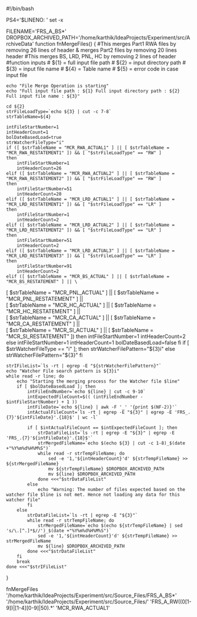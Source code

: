 #!/bin/bash

PS4='$LINENO: '
set -x

FILENAME='FRS_A_BS*'
DROPBOX_ARCHIVED_PATH='/home/karthik/IdeaProjects/Experiment/src/ArchiveData'
function fnMergeFiles() {
    #This merges Part1 RWA files by removing 26 lines of header & merges Part2 files by removing 20 lines header
    #This merges BS, LRD, PNL, HC by removing 2 lines of header
    #function inputs
    # ${1} = full input file path
    # ${2} = input directory path
    # ${3} = input file name
    # ${4} = Table name
    # ${5} = error code in case input file

    echo "File Merge Operation is starting"
    echo "Full input file path : ${1} Full input directory path : ${2} Full input file name : ${3}"

    cd ${2}
    strFileLoadType=`echo ${3} | cut -c 7-8`
    strTableName=${4}

    intFileStartNumber=1
    intHeaderCount=1
    bolDateBasedLoad=true
    strWatcherFileType="i"
    if ([ $strTableName = "MCR_RWA_ACTUAL1" ] || [ $strTableName = "MCR_RWA_RESTATEMENT1" ]) && [ "$strFileLoadType" == "RW" ]
    then
        intFileStartNumber=1
        intHeaderCount=26
    elif ([ $strTableName = "MCR_RWA_ACTUAL2" ] || [ $strTableName = "MCR_RWA_RESTATEMENT2" ]) && [ "$strFileLoadType" == "RW" ]
    then
        intFileStartNumber=51
        intHeaderCount=20
    elif ([ $strTableName = "MCR_LRD_ACTUAL1" ] || [ $strTableName = "MCR_LRD_RESTATEMENT1" ]) && [ "$strFileLoadType" == "LR" ]
    then
        intFileStartNumber=1
        intHeaderCount=2
    elif ([ $strTableName = "MCR_LRD_ACTUAL2" ] || [ $strTableName = "MCR_LRD_RESTATEMENT2" ]) && [ "$strFileLoadType" == "LR" ]
    then
        intFileStartNumber=51
        intHeaderCount=2
    elif ([ $strTableName = "MCR_LRD_ACTUAL3" ] || [ $strTableName = "MCR_LRD_RESTATEMENT3" ]) && [ "$strFileLoadType" == "LR" ]
    then
        intFileStartNumber=91
        intHeaderCount=2
    elif ([ $strTableName = "MCR_BS_ACTUAL" ] || [ $strTableName = "MCR_BS_RESTATEMENT" ] || \
 [ $strTableName = "MCR_PNL_ACTUAL" ] || [ $strTableName = "MCR_PNL_RESTATEMENT" ] || \
 [ $strTableName = "MCR_HC_ACTUAL" ] || [ $strTableName = "MCR_HC_RESTATEMENT" ] || \
 [ $strTableName = "MCR_CA_ACTUAL" ] || [ $strTableName = "MCR_CA_RESTATEMENT" ] || \
 [ $strTableName = "MCR_SI_ACTUAL" ] || [ $strTableName = "MCR_SI_RESTATEMENT" ])
    then
        intFileStartNumber=1
        intHeaderCount=2
    else
        intFileStartNumber=1
        intHeaderCount=1
        bolDateBasedLoad=false
    fi
    if [ $strWatcherFileType == "i" ]; then
        strWatcherFilePattern="${3}i"
    else
        strWatcherFilePattern="${3}"
    fi

    strIFileList=`ls -rt | egrep -E "${strWatcherFilePattern}"`
    echo "Watcher File search pattern is ${3}i"
    while read -r line; do
        echo "Starting the merging process for the Watcher file $line"
        if [ $bolDateBasedLoad ]; then
            intFileEndNumber=`echo ${line} | cut -c 9-10`
            intExpectedFileCount=$(( (intFileEndNumber - $intFileStartNumber) + 1 ))
            intFileDate=`echo ${line} | awk -F '_' '{print $(NF-2)}'`
            intActualFileCount=`ls -rt | egrep -E "${3}" | egrep -E 'FRS_.{7}'${intFileDate}'.{18}$' | wc -l`

            if [ $intActualFileCount == $intExpectedFileCount ]; then
                strDataFileList=`ls -rt | egrep -E "${3}" | egrep -E 'FRS_.{7}'${intFileDate}'.{18}$'`
                strMergedFileName=`echo $(echo ${3} | cut -c 1-8)_$(date +"%Y%m%d%H%M%S")`
                while read -r strTempFileName; do
                    sed -e '1,'${intHeaderCount}'d' ${strTempFileName} >> ${strMergedFileName}
                    mv ${strTempFileName} $DROPBOX_ARCHIVED_PATH
                    mv ${line} $DROPBOX_ARCHIVED_PATH
                done <<<"$strDataFileList"
            else
                echo "Warning: The number of files expected based on the watcher file $line is not met. Hence not loading any data for this watcher file"
            fi
        else
            strDataFileList=`ls -rt | egrep -E "${3}"`
            while read -r strTempFileName; do
                strMergedFileName=`echo $(echo ${strTempFileName} | sed 's/\.[^.]*$//')_$(date +"%Y%m%d%H%M%S")`
                sed -e '1,'${intHeaderCount}'d' ${strTempFileName} >> strMergedFileName
                mv ${line} $DROPBOX_ARCHIVED_PATH
            done <<<"$strDataFileList"
        fi
        break
    done <<<"$strIFileList"


}

fnMergeFiles '/home/karthik/IdeaProjects/Experiment/src/Source_Files/FRS_A_BS*' '/home/karthik/IdeaProjects/Experiment/src/Source_Files/' 'FRS_A_RW((0[1-9])|[1-4][0-9]|50).*' 'MCR_RWA_ACTUAL1'
